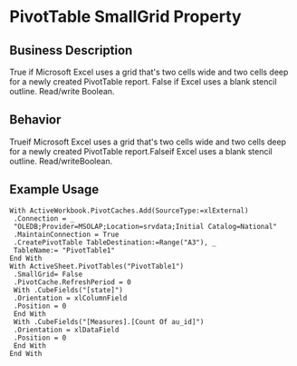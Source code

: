 # PivotTable SmallGrid Property

## Business Description
True if Microsoft Excel uses a grid that's two cells wide and two cells deep for a newly created PivotTable report. False if Excel uses a blank stencil outline. Read/write Boolean.

## Behavior
Trueif Microsoft Excel uses a grid that's two cells wide and two cells deep for a newly created PivotTable report.Falseif Excel uses a blank stencil outline. Read/writeBoolean.

## Example Usage
```vba
With ActiveWorkbook.PivotCaches.Add(SourceType:=xlExternal) 
 .Connection = _ 
 "OLEDB;Provider=MSOLAP;Location=srvdata;Initial Catalog=National" 
 .MaintainConnection = True 
 .CreatePivotTable TableDestination:=Range("A3"), _ 
 TableName:= "PivotTable1" 
End With 
With ActiveSheet.PivotTables("PivotTable1") 
 .SmallGrid= False 
 .PivotCache.RefreshPeriod = 0 
 With .CubeFields("[state]") 
 .Orientation = xlColumnField 
 .Position = 0 
 End With 
 With .CubeFields("[Measures].[Count Of au_id]") 
 .Orientation = xlDataField 
 .Position = 0 
 End With 
End With
```